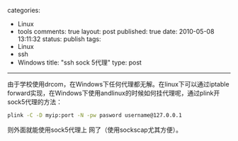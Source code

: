 categories: 
  - Linux
  - tools
comments: true
layout: post
published: true
date: 2010-05-08 13:11:32
status: publish
tags: 
  - Linux
  - ssh
  - Windows
title: "ssh sock 5代理"
type: post
---

由于学校使用drcom，在Windows下任何代理都无解。在linux下可以通过iptable  forward实现，在Windows下使用andlinux的时候如何挂代理呢，通过plink开sock5代理的方法：

```sh
plink -C -D myip:port -N -pw pasword username@127.0.0.1
```

则外面就能使用sock5代理上 网了（使用sockscap尤其方便）。

